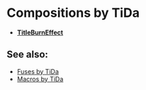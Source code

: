 
# Compositions by TiDa

- **[TitleBurnEffect](TitleBurnEffect.md)**

## See also:

- [Fuses by TiDa](../../Fuses/tida/README.md)
- [Macros by TiDa](../../Macros/tida/README.md)

